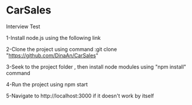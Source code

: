 # CarSales
Interview Test

1-Install node.js using the following link 

2-Clone the project using command  :git clone "https://github.com/DinaAn/CarSales"

3-Seek to the project folder , then install node modules using "npm install" command

4-Run the project using npm start

5-Navigate to http://localhost:3000 if it doesn't work by itself
